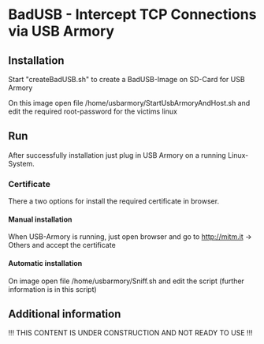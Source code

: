 # BadUSB - Intercept TCP Connections via USB Armory

## Installation
Start "createBadUSB.sh" to create a BadUSB-Image on SD-Card for USB Armory

On this image open file /home/usbarmory/StartUsbArmoryAndHost.sh and edit the required root-password for the victims linux

## Run
After successfully installation just plug in USB Armory on a running Linux-System.

### Certificate
There a two options for install the required certificate in browser.

#### Manual installation
When USB-Armory is running, just open browser and go to http://mitm.it -> Others and accept the certificate

#### Automatic installation
On image open file /home/usbarmory/Sniff.sh and edit the script (further information is in this script)

## Additional information
!!! THIS CONTENT IS UNDER CONSTRUCTION AND NOT READY TO USE !!!
